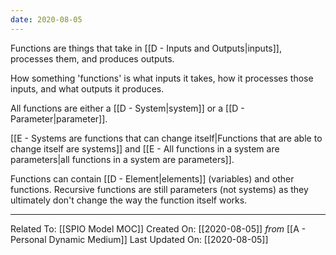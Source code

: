 ```yaml
---
date: 2020-08-05
---
```


Functions are things that take in [[D - Inputs and Outputs|inputs]], processes them, and produces outputs. 

How something 'functions' is what inputs it takes, how it processes those inputs, and what outputs it produces.

All functions are either a [[D - System|system]] or a [[D - Parameter|parameter]].

[[E - Systems are functions that can change itself|Functions that are able to change itself are systems]] and [[E - All functions in a system are parameters|all functions in a system are parameters]]. 

Functions can contain [[D - Element|elements]] (variables) and other functions. Recursive functions are still parameters (not systems) as they ultimately don't change the way the function itself works. 

---

Related To: [[SPIO Model MOC]]
Created On: [[2020-08-05]] *from* [[A - Personal Dynamic Medium]]
Last Updated On: [[2020-08-05]]